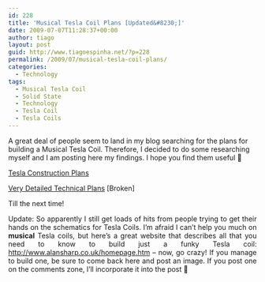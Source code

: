 ```yaml
---
id: 228
title: 'Musical Tesla Coil Plans [Updated&#8230;]'
date: 2009-07-07T11:28:37+00:00
author: tiago
layout: post
guid: http://www.tiagoespinha.net/?p=228
permalink: /2009/07/musical-tesla-coil-plans/
categories:
  - Technology
tags:
  - Musical Tesla Coil
  - Solid State
  - Technology
  - Tesla Coil
  - Tesla Coils
---
```

A great deal of people seem to land in my blog searching for the plans for building a Musical Tesla Coil. Therefore, I decided to do some researching myself and I am posting here my findings. I hope you find them useful 🙂

[Tesla Construction Plans](http://www.tiagoespinha.net/wp-content/uploads/2009/07/259168-Tesla-Coil-Construction-Plans.pdf)

<a href="http://www.uoguelph.ca/~antoon/circ/hv/ss-tesla/ss-tesla.html" target="_blank">Very Detailed Technical Plans</a> [Broken]

Till the next time!

<p style="text-align: justify;">
  Update: So apparently I still get loads of hits from people trying to get their hands on the schematics for Tesla Coils. I&#8217;m afraid I can&#8217;t help you much on <strong>musical</strong> Tesla coils, but here&#8217;s a great website that describes all that you need to know to build just a funky Tesla coil: <a href="http://www.alansharp.co.uk/homepage.htm">http://www.alansharp.co.uk/homepage.htm</a> &#8211; now, go crazy! If you manage to build one, be sure to come back here and post an image. If you post one on the comments zone, I&#8217;ll incorporate it into the post 🙂
</p>